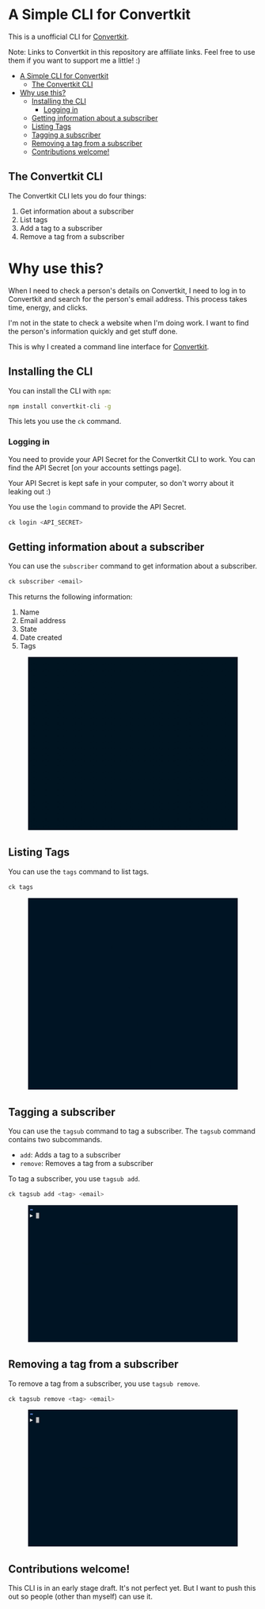 # A Simple CLI for Convertkit

This is a unofficial CLI for [Convertkit](https://convertkit.com?lmref=yfs9CA).

Note: Links to Convertkit in this repository are affiliate links. Feel free to use them if you want to support me a little! :)

- [A Simple CLI for Convertkit](#a-simple-cli-for-convertkit)
  - [The Convertkit CLI](#the-convertkit-cli)
- [Why use this?](#why-use-this)
  - [Installing the CLI](#installing-the-cli)
    - [Logging in](#logging-in)
  - [Getting information about a subscriber](#getting-information-about-a-subscriber)
  - [Listing Tags](#listing-tags)
  - [Tagging a subscriber](#tagging-a-subscriber)
  - [Removing a tag from a subscriber](#removing-a-tag-from-a-subscriber)
  - [Contributions welcome!](#contributions-welcome)

## The Convertkit CLI

The Convertkit CLI lets you do four things:

1. Get information about a subscriber
2. List tags
3. Add a tag to a subscriber
4. Remove a tag from a subscriber

# Why use this?

When I need to check a person's details on Convertkit, I need to log in to Convertkit and search for the person's email address. This process takes time, energy, and clicks.

I'm not in the state to check a website when I'm doing work. I want to find the person's information quickly and get stuff done.

This is why I created a command line interface for [Convertkit](https://convertkit.com?lmref=yfs9CA).

## Installing the CLI

You can install the CLI with `npm`:

```bash
npm install convertkit-cli -g
```

This lets you use the `ck` command.

### Logging in

You need to provide your API Secret for the Convertkit CLI to work. You can find the API Secret [on your accounts settings page].

Your API Secret is kept safe in your computer, so don't worry about it leaking out :)

You use the `login` command to provide the API Secret.

```bash
ck login <API_SECRET>
```

## Getting information about a subscriber

You can use the `subscriber` command to get information about a subscriber.

```bash
ck subscriber <email>
```

This returns the following information:

1. Name
2. Email address
3. State
4. Date created
5. Tags

<figure role="figure">
  <img src="images/subscriber.gif" alt="Gets a subscriber.">
</figure>

## Listing Tags

You can use the `tags` command to list tags.

```bash
ck tags
```

<figure role="figure">
  <img src="images/tags.gif" alt="Gets list of tags.">
</figure>

## Tagging a subscriber

You can use the `tagsub` command to tag a subscriber. The `tagsub` command contains two subcommands.

- `add`: Adds a tag to a subscriber
- `remove`: Removes a tag from a subscriber

To tag a subscriber, you use `tagsub add`.

```bash
ck tagsub add <tag> <email>
```

<figure role="figure">
  <img src="images/tagsub-add.gif" alt="Adds tag to subscriber">
</figure>

## Removing a tag from a subscriber

To remove a tag from a subscriber, you use `tagsub remove`.

```bash
ck tagsub remove <tag> <email>
```

<figure role="figure">
  <img src="images/tagsub-remove.gif" alt="Removes tag from a subscriber">
</figure>

## Contributions welcome!

This CLI is in an early stage draft. It's not perfect yet. But I want to push this out so people (other than myself) can use it.
